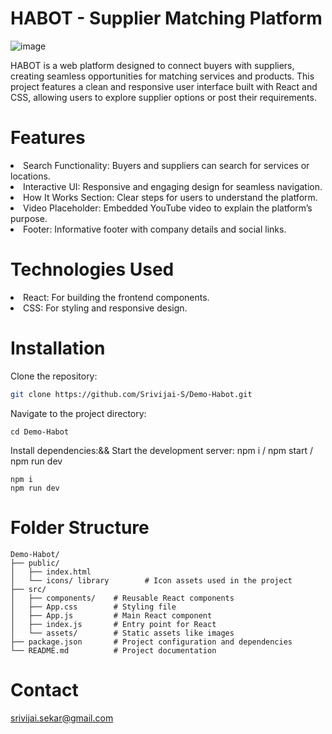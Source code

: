 # HABOT - Supplier Matching Platform
![image](https://github.com/user-attachments/assets/e93604f6-d754-46cc-8e97-cf8ce4418c69)

HABOT is a web platform designed to connect buyers with suppliers, creating seamless opportunities for matching services and products. This project features a clean and responsive user interface built with React and CSS, allowing users to explore supplier options or post their requirements.

# Features

<li>Search Functionality: Buyers and suppliers can search for services or locations.</li>
<li>Interactive UI: Responsive and engaging design for seamless navigation.</li>
<li>How It Works Section: Clear steps for users to understand the platform.</li>
<li>Video Placeholder: Embedded YouTube video to explain the platform’s purpose.</li>
<li>Footer: Informative footer with company details and social links.</li>

 # Technologies Used
 
<li>React: For building the frontend components.</li>
<li>CSS: For styling and responsive design.</li>

 # Installation
 Clone the repository: 
  ```bash
  git clone https://github.com/Srivijai-S/Demo-Habot.git
```
Navigate to the project directory:

```
cd Demo-Habot

```
Install dependencies:&& Start the development server:
npm i / npm start / npm run dev
```
npm i
npm run dev
```
# Folder Structure

```
Demo-Habot/
├── public/
│   ├── index.html
│   └── icons/ library        # Icon assets used in the project
├── src/
│   ├── components/    # Reusable React components
│   ├── App.css        # Styling file
│   ├── App.js         # Main React component
│   ├── index.js       # Entry point for React
│   └── assets/        # Static assets like images
├── package.json       # Project configuration and dependencies
└── README.md          # Project documentation
```
# Contact
srivijai.sekar@gmail.com
